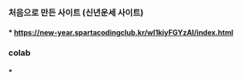 ### 처음으로 만든 사이트 (신년운세 사이트)
#### * https://new-year.spartacodingclub.kr/wI1kiyFGYzAl/index.html
### colab
#### *
